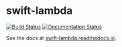 # swift-lambda

[![Build Status](https://jenkins.awswift.ge.cx/buildStatus/icon?job=awswift/swift-lambda/master)](https://jenkins.awswift.ge.cx/job/awswift/job/swift-lambda/job/master/)
[![Documentation Status](https://readthedocs.org/projects/swift-lambda/badge/?version=latest)](http://swift-lambda.readthedocs.io/en/latest/?badge=latest)


See the docs at [swift-lambda.readthedocs.io](https://swift-lambda.readthedocs.io/en/latest/).
